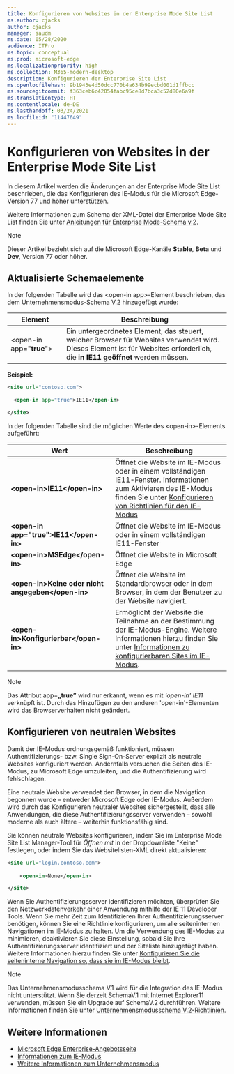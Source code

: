 ```yaml
---
title: Konfigurieren von Websites in der Enterprise Mode Site List
ms.author: cjacks
author: cjacks
manager: saudm
ms.date: 05/28/2020
audience: ITPro
ms.topic: conceptual
ms.prod: microsoft-edge
ms.localizationpriority: high
ms.collection: M365-modern-desktop
description: Konfigurieren der Enterprise Site List
ms.openlocfilehash: 9b1943e4d50dcc770b4a634b99ecbd001d1ffbcc
ms.sourcegitcommit: f363ceb6c42054fabc95ce8d7bca3c52d80e6a9f
ms.translationtype: HT
ms.contentlocale: de-DE
ms.lasthandoff: 03/24/2021
ms.locfileid: "11447649"
---
```

# <a name="configure-sites-on-the-enterprise-mode-site-list"></a>Konfigurieren von Websites in der Enterprise Mode Site List

In diesem Artikel werden die Änderungen an der Enterprise Mode Site List beschrieben, die das Konfigurieren des IE-Modus für die Microsoft Edge-Version 77 und höher unterstützen.

Weitere Informationen zum Schema der XML-Datei der Enterprise Mode Site List finden Sie unter [Anleitungen für Enterprise Mode-Schema v.2](/internet-explorer/ie11-deploy-guide/enterprise-mode-schema-version-2-guidance).

> [!NOTE]
> Dieser Artikel bezieht sich auf die Microsoft Edge-Kanäle **Stable**, **Beta** und **Dev**, Version 77 oder höher.

## <a name="updated-schema-elements"></a>Aktualisierte Schemaelemente

In der folgenden Tabelle wird das \<open-in app\>-Element beschrieben, das dem Unternehmensmodus-Schema V.2 hinzugefügt wurde:

| **Element** | **Beschreibung** |
| --- | --- |
| \<open-in app="**true**"\> | Ein untergeordnetes Element, das steuert, welcher Browser für Websites verwendet wird. Dieses Element ist für Websites erforderlich, die **in IE11 geöffnet** werden müssen.|

**Beispiel:**

``` xml
<site url="contoso.com">

  <open-in app="true">IE11</open-in>

</site>
```

In der folgenden Tabelle sind die möglichen Werte des \<open-in\>-Elements aufgeführt:

| **Wert** | **Beschreibung** |
| --- | --- |
| **\<open-in\>IE11\</open-in\>** | Öffnet die Website im IE-Modus oder in einem vollständigen IE11-Fenster. Informationen zum Aktivieren des IE-Modus finden Sie unter [Konfigurieren von Richtlinien für den IE-Modus](./edge-ie-mode-policies.md)|
| **\<open-in app="**true**"\>IE11\</open-in\>** | Öffnet die Website im IE-Modus oder in einem vollständigen IE11-Fenster |
| **\<open-in\>MSEdge\</open-in\>** | Öffnet die Website in Microsoft Edge |
| **\<open-in\>Keine oder nicht angegeben\</open-in\>** | Öffnet die Website im Standardbrowser oder in dem Browser, in dem der Benutzer zu der Website navigiert. |
|**\<open-in\>Konfigurierbar\</open-in\>** | Ermöglicht der Website die Teilnahme an der Bestimmung der IE-Modus-Engine. Weitere Informationen hierzu finden Sie unter [Informationen zu konfigurierbaren Sites im IE-Modus](edge-learnmore-configurable-sites-ie-mode.md).  |

>[!NOTE]
> Das Attribut app=**„true”** wird nur erkannt, wenn es mit _'open-in' IE11_ verknüpft ist. Durch das Hinzufügen zu den anderen 'open-in'-Elementen wird das Browserverhalten nicht geändert.   

## <a name="configure-neutral-sites"></a>Konfigurieren von neutralen Websites

Damit der IE-Modus ordnungsgemäß funktioniert, müssen Authentifizierungs- bzw. Single Sign-On-Server explizit als neutrale Websites konfiguriert werden. Andernfalls versuchen die Seiten des IE-Modus, zu Microsoft Edge umzuleiten, und die Authentifizierung wird fehlschlagen.

Eine neutrale Website verwendet den Browser, in dem die Navigation begonnen wurde – entweder Microsoft Edge oder IE-Modus. Außerdem wird durch das Konfigurieren neutraler Websites sichergestellt, dass alle Anwendungen, die diese Authentifizierungsserver verwenden – sowohl moderne als auch ältere – weiterhin funktionsfähig sind.

Sie können neutrale Websites konfigurieren, indem Sie im Enterprise Mode Site List Manager-Tool für *Öffnen mit* in der Dropdownliste "Keine" festlegen, oder indem Sie das Websitelisten-XML direkt aktualisieren:

``` xml
<site url="login.contoso.com">
   
    <open-in>None</open-in>

</site>
```

Wenn Sie Authentifizierungsserver identifizieren möchten, überprüfen Sie den Netzwerkdatenverkehr einer Anwendung mithilfe der IE 11 Developer Tools. Wenn Sie mehr Zeit zum Identifizieren Ihrer Authentifizierungsserver benötigen, können Sie eine Richtlinie konfigurieren, um alle seiteninternen Navigationen im IE-Modus zu halten. Um die Verwendung des IE-Modus zu minimieren, deaktivieren Sie diese Einstellung, sobald Sie Ihre Authentifizierungsserver identifiziert und der Siteliste hinzugefügt haben. Weitere Informationen hierzu finden Sie unter [Konfigurieren Sie die seiteninterne Navigation so, dass sie im IE-Modus bleibt](./microsoft-edge-policies.md#internetexplorerintegrationsiteredirect).

>[!NOTE]
   >Das Unternehmensmodusschema V.1 wird für die Integration des IE-Modus nicht unterstützt. Wenn Sie derzeit SchemaV.1 mit Internet Explorer11 verwenden, müssen Sie ein Upgrade auf SchemaV.2 durchführen. Weitere Informationen finden Sie unter [Unternehmensmodusschema V.2-Richtlinien](/internet-explorer/ie11-deploy-guide/enterprise-mode-schema-version-2-guidance).

## <a name="see-also"></a>Weitere Informationen

- [Microsoft Edge Enterprise-Angebotsseite](https://aka.ms/EdgeEnterprise)
- [Informationen zum IE-Modus](./edge-ie-mode.md)
- [Weitere Informationen zum Unternehmensmodus](/internet-explorer/ie11-deploy-guide/enterprise-mode-overview-for-ie11)